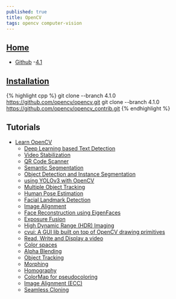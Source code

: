 ```yaml
---
published: true
title: OpenCV
tags: opencv computer-vision
---
```

## [Home](https://opencv.org)
- [Github](https://github.com/opencv/opencv)
	-[4.1](https://github.com/opencv/opencv/tree/4.1.0)
    
## [Installation](https://docs.opencv.org/4.1.0/d7/d9f/tutorial_linux_install.html)
{% highlight cpp %}
git clone --branch 4.1.0 https://github.com/opencv/opencv.git
git clone --branch 4.1.0 https://github.com/opencv/opencv_contrib.git
{% endhighlight %}

## Tutorials
- [Learn OpenCV](https://www.learnopencv.com/)
	- [Deep Learning based Text Detection](https://www.learnopencv.com/deep-learning-based-text-detection-using-opencv-c-python/)
    - [Video Stabilization](https://www.learnopencv.com/video-stabilization-using-point-feature-matching-in-opencv/)
    - [QR Code Scanner](https://www.learnopencv.com/opencv-qr-code-scanner-c-and-python/)
    - [Semantic Segmentation](https://www.learnopencv.com/image-segmentation/)
    - [Object Detection and Instance Segmentation](https://www.learnopencv.com/deep-learning-based-object-detection-and-instance-segmentation-using-mask-r-cnn-in-opencv-python-c/)
    - [using YOLOv3 with OpenCV](https://www.learnopencv.com/deep-learning-based-object-detection-using-yolov3-with-opencv-python-c/)
    - [Multiple Object Tracking](https://www.learnopencv.com/multitracker-multiple-object-tracking-using-opencv-c-python/)
    - [Human Pose Estimation](https://www.learnopencv.com/deep-learning-based-human-pose-estimation-using-opencv-cpp-python/)
    - [Facial Landmark Detection](https://www.learnopencv.com/facemark-facial-landmark-detection-using-opencv/)
    - [Image Alignment](https://www.learnopencv.com/image-alignment-feature-based-using-opencv-c-python/)
    - [Face Reconstruction using EigenFaces](https://www.learnopencv.com/face-reconstruction-using-eigenfaces-cpp-python/)
    - [Exposure Fusion](https://www.learnopencv.com/exposure-fusion-using-opencv-cpp-python/)
    - [High Dynamic Range (HDR) Imaging](https://www.learnopencv.com/high-dynamic-range-hdr-imaging-using-opencv-cpp-python/)
    - [cvui: A GUI lib built on top of OpenCV drawing primitives](https://www.learnopencv.com/cvui-gui-lib-built-on-top-of-opencv-drawing-primitives/)
    - [Read, Write and Display a video](https://www.learnopencv.com/read-write-and-display-a-video-using-opencv-cpp-python/)
    - [Color spaces](https://www.learnopencv.com/color-spaces-in-opencv-cpp-python/)
    - [Alpha Blending](https://www.learnopencv.com/alpha-blending-using-opencv-cpp-python/)
    - [Object Tracking](https://www.learnopencv.com/object-tracking-using-opencv-cpp-python/)
    - [Morphing](https://www.learnopencv.com/face-morph-using-opencv-cpp-python/)
    - [Homography](https://www.learnopencv.com/homography-examples-using-opencv-python-c/)
    - [ColorMap for pseudocoloring](https://www.learnopencv.com/applycolormap-for-pseudocoloring-in-opencv-c-python/)
    - [Image Alignment (ECC)](https://www.learnopencv.com/image-alignment-ecc-in-opencv-c-python/)
    - [Seamless Cloning](https://www.learnopencv.com/seamless-cloning-using-opencv-python-cpp/)
    